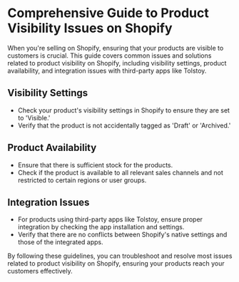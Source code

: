 # Comprehensive Guide to Product Visibility Issues on Shopify

When you're selling on Shopify, ensuring that your products are visible to customers is crucial. This guide covers common issues and solutions related to product visibility on Shopify, including visibility settings, product availability, and integration issues with third-party apps like Tolstoy.

## Visibility Settings
- Check your product's visibility settings in Shopify to ensure they are set to 'Visible.'
- Verify that the product is not accidentally tagged as 'Draft' or 'Archived.'

## Product Availability
- Ensure that there is sufficient stock for the products.
- Check if the product is available to all relevant sales channels and not restricted to certain regions or user groups.

## Integration Issues
- For products using third-party apps like Tolstoy, ensure proper integration by checking the app installation and settings.
- Verify that there are no conflicts between Shopify's native settings and those of the integrated apps.

By following these guidelines, you can troubleshoot and resolve most issues related to product visibility on Shopify, ensuring your products reach your customers effectively.